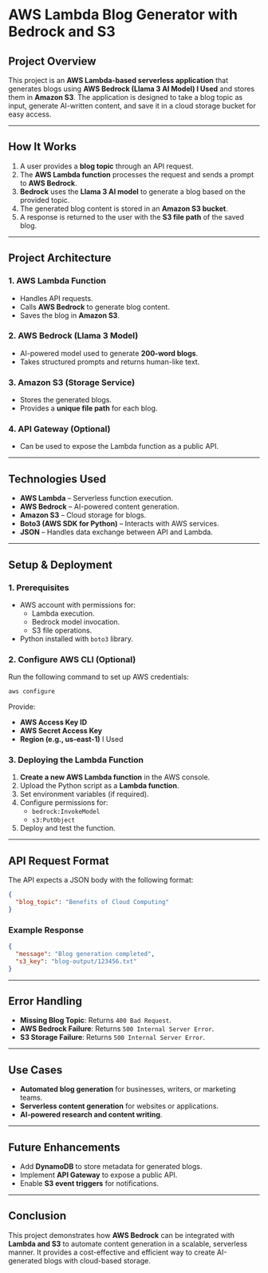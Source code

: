 # AWS Lambda Blog Generator with Bedrock and S3

## **Project Overview**
This project is an **AWS Lambda-based serverless application** that generates blogs using **AWS Bedrock (Llama 3 AI Model) I Used** and stores them in **Amazon S3**. The application is designed to take a blog topic as input, generate AI-written content, and save it in a cloud storage bucket for easy access.

---

## **How It Works**
1. A user provides a **blog topic** through an API request.
2. The **AWS Lambda function** processes the request and sends a prompt to **AWS Bedrock**.
3. **Bedrock** uses the **Llama 3 AI model** to generate a blog based on the provided topic.
4. The generated blog content is stored in an **Amazon S3 bucket**.
5. A response is returned to the user with the **S3 file path** of the saved blog.

---

## **Project Architecture**

### **1. AWS Lambda Function**
- Handles API requests.
- Calls **AWS Bedrock** to generate blog content.
- Saves the blog in **Amazon S3**.

### **2. AWS Bedrock (Llama 3 Model)**
- AI-powered model used to generate **200-word blogs**.
- Takes structured prompts and returns human-like text.

### **3. Amazon S3 (Storage Service)**
- Stores the generated blogs.
- Provides a **unique file path** for each blog.

### **4. API Gateway (Optional)**
- Can be used to expose the Lambda function as a public API.

---

## **Technologies Used**
- **AWS Lambda** – Serverless function execution.
- **AWS Bedrock** – AI-powered content generation.
- **Amazon S3** – Cloud storage for blogs.
- **Boto3 (AWS SDK for Python)** – Interacts with AWS services.
- **JSON** – Handles data exchange between API and Lambda.

---

## **Setup & Deployment**

### **1. Prerequisites**
- AWS account with permissions for:
  - Lambda execution.
  - Bedrock model invocation.
  - S3 file operations.
- Python installed with `boto3` library.

### **2. Configure AWS CLI (Optional)**
Run the following command to set up AWS credentials:
```sh
aws configure
```
Provide:
- **AWS Access Key ID**
- **AWS Secret Access Key**
- **Region (e.g., us-east-1)** I Used

### **3. Deploying the Lambda Function**
1. **Create a new AWS Lambda function** in the AWS console.
2. Upload the Python script as a **Lambda function**.
3. Set environment variables (if required).
4. Configure permissions for:
   - `bedrock:InvokeModel`
   - `s3:PutObject`
5. Deploy and test the function.

---

## **API Request Format**
The API expects a JSON body with the following format:
```json
{
  "blog_topic": "Benefits of Cloud Computing"
}
```

### **Example Response**
```json
{
  "message": "Blog generation completed",
  "s3_key": "blog-output/123456.txt"
}
```

---

## **Error Handling**
- **Missing Blog Topic**: Returns `400 Bad Request`.
- **AWS Bedrock Failure**: Returns `500 Internal Server Error`.
- **S3 Storage Failure**: Returns `500 Internal Server Error`.

---

## **Use Cases**
- **Automated blog generation** for businesses, writers, or marketing teams.
- **Serverless content generation** for websites or applications.
- **AI-powered research and content writing**.

---

## **Future Enhancements**
- Add **DynamoDB** to store metadata for generated blogs.
- Implement **API Gateway** to expose a public API.
- Enable **S3 event triggers** for notifications.

---

## **Conclusion**
This project demonstrates how **AWS Bedrock** can be integrated with **Lambda and S3** to automate content generation in a scalable, serverless manner. It provides a cost-effective and efficient way to create AI-generated blogs with cloud-based storage.


